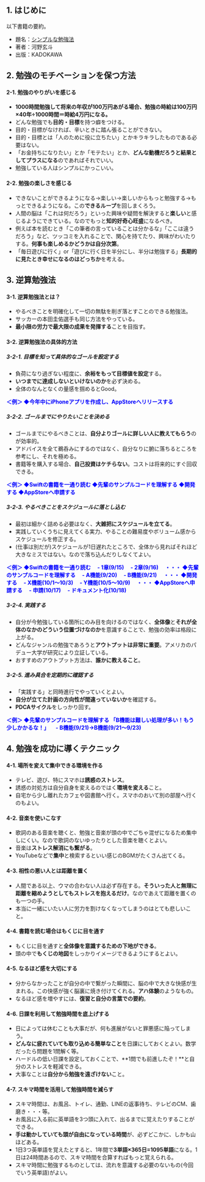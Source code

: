 ## 1. はじめに
以下書籍の要約。

- 題名：[シンプルな勉強法](https://www.amazon.co.jp/%E6%9D%B1%E5%A4%A7%E5%8C%BB%E5%AD%A6%E9%83%A8%E5%9C%A8%E5%AD%A6%E4%B8%AD%E3%81%AB%E5%8F%B8%E6%B3%95%E8%A9%A6%E9%A8%93%E3%82%82%E4%B8%80%E7%99%BA%E5%90%88%E6%A0%BC%E3%81%97%E3%81%9F%E5%83%95%E3%81%AE%E3%82%84%E3%81%A3%E3%81%A6%E3%81%84%E3%82%8B-%E3%82%B7%E3%83%B3%E3%83%97%E3%83%AB%E3%81%AA%E5%8B%89%E5%BC%B7%E6%B3%95-%E6%B2%B3%E9%87%8E-%E7%8E%84%E6%96%97/dp/4046023058/ref=sr_1_1?ie=UTF8&qid=1537540732&sr=8-1&keywords=%E3%82%B7%E3%83%B3%E3%83%97%E3%83%AB%E3%81%AA%E5%8B%89%E5%BC%B7%E6%B3%95)
- 著者：河野玄斗
- 出版：KADOKAWA

## 2. 勉強のモチベーションを保つ方法
#### 2-1. 勉強のやりがいを感じる
- **1000時間勉強して将来の年収が100万円あがる場合、勉強の時給は100万円×40年÷1000時間＝時給4万円になる。**
- どんな勉強でも**目的・目標**を持つ癖をつける。
- 目的・目標がなければ、辛いときに踏ん張ることができない。
- 目的・目標とは「人のために役に立ちたい」とかキラキラしたものである必要はない。
- 「お金持ちになりたい」とか「モテたい」とか、**どんな動機だろうと結果としてプラスになる**のであればそれでいい。
- 勉強している人はシンプルにかっこいい。

#### 2-2. 勉強の楽しさを感じる
- できないことができるようになる→楽しい→楽しいからもっと勉強する→もっとできるようになる。この**できるループ**を回しまくろう。
- 人間の脳は「これは何だろう」といった興味や疑問を解決すると**楽しい**と感じるようにできている。なのでもっと**知的好奇心旺盛**になるべき。
- 例えば本を読むとき「この筆者の言っていることは分かるな」「ここは違うだろう」など、ツッコミを入れることで、関心を持てたり、興味がわいたりする。**何事も楽しめるかどうかは自分次第**。
- 「毎日遊びに行く」or「遊びに行く日を半分にし、半分は勉強する」**長期的に見たとき幸せになるのはどっちか**を考える。

## 3. 逆算勉強法
#### 3-1. 逆算勉強法とは？
- やるべきことを明確化して一切の無駄を削ぎ落とすことのできる勉強法。
- サッカーの本田圭佑選手も同じ方法をやっている。
- **最小限の労力で最大限の成果を発揮する**ことを目指す。

#### 3-2. 逆算勉強法の具体的方法
##### 3-2-1. 目標を知って具体的なゴールを設定する
- 負荷になり過ぎない程度に、**余裕をもって目標値を設定**する。
- **いつまでに達成しないといけないのか**を必ず決める。
- 全体のなんとなくの量感を掴めるとGood。

<font color="blue">**＜例＞
◆今年中にiPhoneアプリを作成し、AppStoreへリリースする**</font>

##### 3-2-2. ゴールまでにやりたいことを決める
- ゴールまでにやるべきことは、**自分よりゴールに詳しい人に教えてもらう**のが効率的。
- アドバイスを全て鵜呑みにするのではなく、自分なりに腑に落ちるところを参考にし、それを極める。
- 書籍等を購入する場合、**自己投資はケチらない**。コストは将来的にすぐ回収できる。

<font color="blue">**＜例＞
◆Swiftの書籍を一通り読む
◆先輩のサンプルコードを理解する
◆開発する
◆AppStoreへ申請する**</font>

##### 3-2-3. やるべきことをスケジュールに落とし込む
- 最初は細かく詰める必要はなく、**大雑把にスケジュールを立てる**。
- 実践していくうちに見えてくる実力、やることの難易度やボリューム感からスケジュールを修正する。
- (仕事は別だが)スケジュールが1日遅れたところで、全体から見ればそれほど大きなミスではない。なので落ち込んだりしなくてよい。

<font color="blue">**＜例＞
◆Swiftの書籍を一通り読む
　- 1章(9/15)
　- 2章(9/16)
　・・・
◆先輩のサンプルコードを理解する
　- A機能(9/20)
　- B機能(9/21)
　・・・
◆開発する
　- X機能(10/1～10/3)
　- Y機能(10/5～10/9)
　・・・
◆AppStoreへ申請する
　- 申請(10/17)
　- ドキュメント化(10/18)**</font>

##### 3-2-4. 実践する
- 自分が今勉強している箇所にのみ目を向けるのではなく、**全体像**と**それが全体のなかのどういう位置づけなのか**を意識することで、勉強の効率は格段に上がる。
- どんなジャンルの勉強であろうと**アウトプットは非常に重要**。アメリカのパデュー大学が研究により立証している。
- おすすめのアウトプット方法は、**誰かに教えること**。

##### 3-2-5. 進み具合を定期的に確認する
- 「実践する」と同時進行でやっていくとよい。
- **自分が立てた計画の方向性が間違っていないか**を確認する。
- **PDCAサイクル**をしっかり回す。

<font color="blue">**＜例＞
◆先輩のサンプルコードを理解する
「B機能は難しい処理が多い！もう少しかかるな！」
　- B機能(9/21)→B機能(9/21～9/23)**</font>

## 4. 勉強を成功に導くテクニック
#### 4-1. 場所を変えて集中できる環境を作る
- テレビ、遊び、特にスマホは**誘惑のストレス**。
- 誘惑の対処方は自分自身を変えるのではく**環境を変える**こと。
- 自宅から少し離れたカフェや図書館へ行く。スマホのおいて別の部屋へ行くのもよい。

#### 4-2. 音楽を使いこなす
- 歌詞のある音楽を聴くと、勉強と音楽が頭の中でごちゃ混ぜになるため集中しにくい。なので歌詞のないゆったりとした音楽を聴くとよい。
- 音楽は**ストレス解消にも繋がる**。
- YouTubeなどで**集中**と検索するといい感じのBGMがたくさん出てくる。

#### 4-3. 相性の悪い人とは距離を置く
- 人間である以上、ウマの合わない人は必ず存在する。**そういった人と無理に距離を縮めようとしてもストレスを抱えるだけ**。なのであえて距離を置くのも一つの手。
- 本当に一緒にいたい人に労力を割けなくなってしまうのはとても悲しいこと。

#### 4-4. 書籍を読む場合はもくじに目を通す
- もくじに目を通すと**全体像を意識するための下地ができる**。
- 頭の中で**もくじの地図**をしっかりイメージできるようにするとよい。

#### 4-5. なるほど感を大切にする
- 分からなかったことが自分の中で繋がった瞬間に、脳の中で大きな快感が生まれる。この快感が強く脳裏に焼き付けてくれる。**アハ体験**のようなもの。
- なるほど感を増やすには、**復習と自分の言葉での要約**。

#### 4-6. 日課を利用して勉強時間を底上げする
- 日によっては休むことも大事だが、何も進展がないと罪悪感に陥ってしまう。
- **どんなに疲れていても取り込める簡単なこと**を日課にしておくとよい。数学だったら問題を1問解く等。
- ハードルの低い日課を設定しておくことで、**1問でも前進したぞ！**と自分のストレスを軽減できる。
- 大事なことは**自分から勉強を遠ざけない**こと。

#### 4-7. スキマ時間を活用して勉強時間を減らす
- スキマ時間は、お風呂、トイレ、通勤、LINEの返事待ち、テレビのCM、歯磨き・・・等。
- お風呂に入る前に英単語を3つ頭に入れて、出るまでに覚えたりすることができる。
- **手は動かしていても頭が自由になっている時間**が、必ずどこかに、しかも山ほどある。
- 1日3つ英単語を覚えたとすると、1年間で**3単語×365日=1095単語**になる。1日は24時間あるので、スキマ時間を合算すればもっと覚えられる。
- スキマ時間に勉強するものとしては、流れを意識する必要のないもの(今回でいう英単語)がよい。
